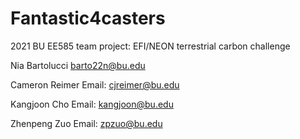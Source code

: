 # Fantastic4casters
2021 BU EE585 team project: EFI/NEON terrestrial carbon challenge 


Nia Bartolucci
barto22n@bu.edu

Cameron Reimer
Email: cjreimer@bu.edu 

Kangjoon Cho
Email: kangjoon@bu.edu


Zhenpeng Zuo
Email: zpzuo@bu.edu


